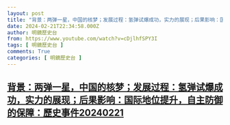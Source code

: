 ```yaml
---
layout: post
title: "背景：两弹一星，中国的核梦；发展过程：氢弹试爆成功，实力的展现；后果影响：国际地位提升，自主防御的保障：歷史事件20240221"
date: 2024-02-21T22:34:58.000Z
author: 明鏡歷史台
from: https://www.youtube.com/watch?v=cDjlhfSPY3I
tags: [ 明鏡歷史台 ]
comments: True
categories: [ 明鏡歷史台 ]
---
```

<!--1708554898000-->
[背景：两弹一星，中国的核梦；发展过程：氢弹试爆成功，实力的展现；后果影响：国际地位提升，自主防御的保障：歷史事件20240221](https://www.youtube.com/watch?v=cDjlhfSPY3I)
------

<div>

</div>
